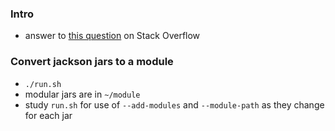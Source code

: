 
### Intro

* answer to [this question](https://stackoverflow.com/questions/47727869) on Stack Overflow

### Convert jackson jars to a module

* `./run.sh`
* modular jars are in `~/module`
* study `run.sh` for use of `--add-modules` and `--module-path` as they change for each jar

